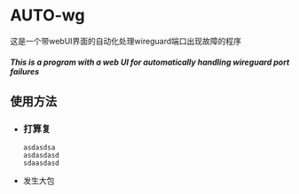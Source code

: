 # AUTO-wg
这是一个带webUI界面的自动化处理wireguard端口出现故障的程序<br />
##### This is a program with a web UI for automatically handling wireguard port failures


## 使用方法

* ### 打算复
  
      asdasdsa 
      asdasdasd
      sdaasdasd
* 发生大包
